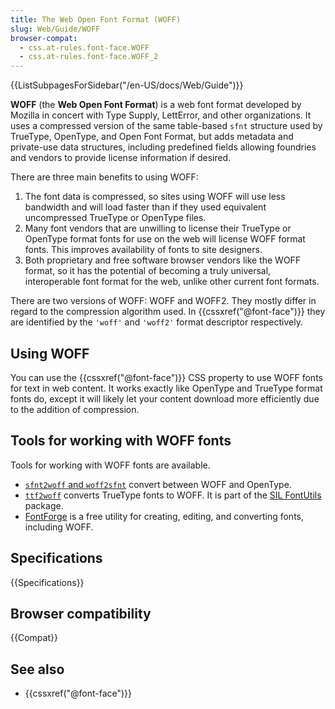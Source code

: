 ```yaml
---
title: The Web Open Font Format (WOFF)
slug: Web/Guide/WOFF
browser-compat:
  - css.at-rules.font-face.WOFF
  - css.at-rules.font-face.WOFF_2
---
```


<section id="Quick_links">
  {{ListSubpagesForSidebar("/en-US/docs/Web/Guide")}}
</section>

**WOFF** (the **Web Open Font Format**) is a web font format developed by Mozilla in concert with Type Supply, LettError, and other organizations. It uses a compressed version of the same table-based `sfnt` structure used by TrueType, OpenType, and Open Font Format, but adds metadata and private-use data structures, including predefined fields allowing foundries and vendors to provide license information if desired.

There are three main benefits to using WOFF:

1. The font data is compressed, so sites using WOFF will use less bandwidth and will load faster than if they used equivalent uncompressed TrueType or OpenType files.
2. Many font vendors that are unwilling to license their TrueType or OpenType format fonts for use on the web will license WOFF format fonts. This improves availability of fonts to site designers.
3. Both proprietary and free software browser vendors like the WOFF format, so it has the potential of becoming a truly universal, interoperable font format for the web, unlike other current font formats.

There are two versions of WOFF: WOFF and WOFF2. They mostly differ in regard to the compression algorithm used. In {{cssxref("@font-face")}} they are identified by the `'woff'` and `'woff2'` format descriptor respectively.

## Using WOFF

You can use the {{cssxref("@font-face")}} CSS property to use WOFF fonts for text in web content. It works exactly like OpenType and TrueType format fonts do, except it will likely let your content download more efficiently due to the addition of compression.

## Tools for working with WOFF fonts

Tools for working with WOFF fonts are available.

* [`sfnt2woff` and `woff2sfnt`](https://github.com/odemiral/woff2sfnt-sfnt2woff) convert between WOFF and OpenType.
* [`ttf2woff`](https://metacpan.org/dist/Font-TTF-Scripts/view/scripts/ttf2woff) converts TrueType fonts to WOFF. It is part of the [SIL FontUtils](http://scripts.sil.org/cms/scripts/page.php?site_id=nrsi&id=FontUtils) package.
* [FontForge](https://github.com/fontforge/fontforge) is a free utility for creating, editing, and converting fonts, including WOFF.

## Specifications

{{Specifications}}

## Browser compatibility

{{Compat}}

## See also

- {{cssxref("@font-face")}}
